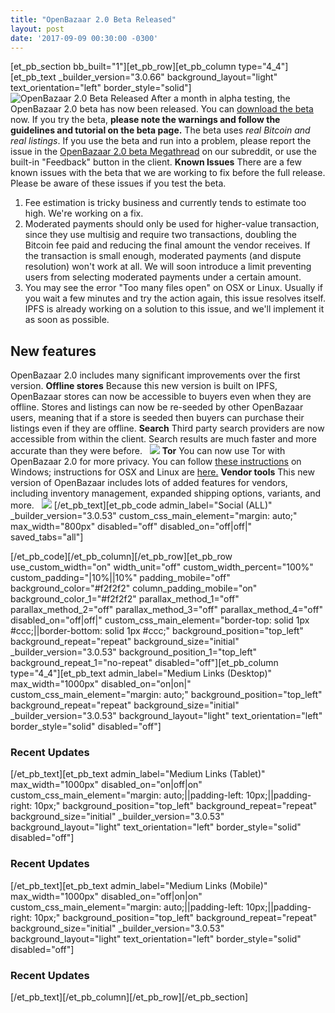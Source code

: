 ```yaml
---
title: "OpenBazaar 2.0 Beta Released" 
layout: post
date: '2017-09-09 00:30:00 -0300'
---
```

        
\[et\_pb\_section bb\_built="1"\]\[et\_pb\_row\]\[et\_pb\_column type="4\_4"\]\[et\_pb\_text \_builder\_version="3.0.66" background\_layout="light" text\_orientation="left" border_style="solid"\] ![OpenBazaar 2.0 Beta Released](https://www.openbazaar.org/wp-content/uploads/2017/09/OpenBazaar-2.0-Beta-Released-1024x512.png) After a month in alpha testing, the OpenBazaar 2.0 beta has now been released. You can [download the beta](https://www.openbazaar.org/beta/) now. If you try the beta, **please note the warnings and follow the guidelines and tutorial on the beta page.** The beta uses _real Bitcoin and real listings_. If you use the beta and run into a problem, please report the issue in the [OpenBazaar 2.0 beta Megathread](https://www.reddit.com/r/OpenBazaar/comments/6yx0en/openbazaar_20_beta_megathread_post_bugs/) on our subreddit, or use the built-in "Feedback" button in the client. **Known Issues** There are a few known issues with the beta that we are working to fix before the full release. Please be aware of these issues if you test the beta.

1.  Fee estimation is tricky business and currently tends to estimate too high. We're working on a fix.
2.  Moderated payments should only be used for higher-value transaction, since they use multisig and require two transactions, doubling the Bitcoin fee paid and reducing the final amount the vendor receives. If the transaction is small enough, moderated payments (and dispute resolution) won't work at all. We will soon introduce a limit preventing users from selecting moderated payments under a certain amount.
3.  You may see the error "Too many files open" on OSX or Linux. Usually if you wait a few minutes and try the action again, this issue resolves itself. IPFS is already working on a solution to this issue, and we'll implement it as soon as possible.

New features
------------

OpenBazaar 2.0 includes many significant improvements over the first version. **Offline stores** Because this new version is built on IPFS, OpenBazaar stores can now be accessible to buyers even when they are offline. Stores and listings can now be re-seeded by other OpenBazaar users, meaning that if a store is seeded then buyers can purchase their listings even if they are offline. **Search** Third party search providers are now accessible from within the client. Search results are much faster and more accurate than they were before.   ![](https://www.openbazaar.org/wp-content/uploads/2017/09/openbazaar-search.gif) **Tor** You can now use Tor with OpenBazaar 2.0 for more privacy. You can follow [these instructions](https://youtu.be/3taNePaXFoE) on Windows; instructions for OSX and Linux are [here.](https://github.com/OpenBazaar/openbazaar-desktop/wiki/Tor-Setup) **Vendor tools** This new version of OpenBazaar includes lots of added features for vendors, including inventory management, expanded shipping options, variants, and more.   ![](https://www.openbazaar.org/wp-content/uploads/2017/09/openbazaar-2.0-variants.gif) \[/et\_pb\_text\]\[et\_pb\_code admin\_label="Social (ALL)" \_builder\_version="3.0.53" custom\_css\_main\_element="margin: auto;" max\_width="800px" disabled="off" disabled\_on="off|off|" saved\_tabs="all"\]<div width="100%" style="margin: 0 auto !important;"><!-- \[et\_pb\_line\_break\_holder\] --><!-- \[et\_pb\_line\_break\_holder\] --><div class="a2a\_kit a2a\_kit\_size\_32 a2a\_default\_style"><!-- \[et\_pb\_line\_break\_holder\] --> <a class="a2a\_button\_tumblr"></a><!-- \[et\_pb\_line\_break\_holder\] --> <a class="a2a\_button\_facebook"></a><!-- \[et\_pb\_line\_break\_holder\] --> <a class="a2a\_button\_twitter"></a><!-- \[et\_pb\_line\_break\_holder\] --> <a class="a2a\_dd" href="https://www.addtoany.com/share"></a><!-- \[et\_pb\_line\_break\_holder\] --></div><!-- \[et\_pb\_line\_break\_holder\] --><!-- \[et\_pb\_line\_break\_holder\] --><script async src="https://static.addtoany.com/menu/page.js"></script><!-- \[et\_pb\_line\_break\_holder\] --><!-- \[et\_pb\_line\_break\_holder\] --></div>\[/et\_pb\_code\]\[/et\_pb\_column\]\[/et\_pb\_row\]\[et\_pb\_row use\_custom\_width="on" width\_unit="off" custom\_width\_percent="100%" custom\_padding="|10%||10%" padding\_mobile="off" background\_color="#f2f2f2" column\_padding\_mobile="on" background\_color\_1="#f2f2f2" parallax\_method\_1="off" parallax\_method\_2="off" parallax\_method\_3="off" parallax\_method\_4="off" disabled\_on="off|off|" custom\_css\_main\_element="border-top: solid 1px #ccc;||border-bottom: solid 1px #ccc;" background\_position="top\_left" background\_repeat="repeat" background\_size="initial" \_builder\_version="3.0.53" background\_position\_1="top\_left" background\_repeat\_1="no-repeat" disabled="off"\]\[et\_pb\_column type="4\_4"\]\[et\_pb\_text admin\_label="Medium Links (Desktop)" max\_width="1000px" disabled\_on="on|on|" custom\_css\_main\_element="margin: auto;" background\_position="top\_left" background\_repeat="repeat" background\_size="initial" \_builder\_version="3.0.53" background\_layout="light" text\_orientation="left" border_style="solid" disabled="off"\]

### Recent Updates

\[/et\_pb\_text\]\[et\_pb\_text admin\_label="Medium Links (Tablet)" max\_width="1000px" disabled\_on="on|off|on" custom\_css\_main\_element="margin: auto;||padding-left: 10px;||padding-right: 10px;" background\_position="top\_left" background\_repeat="repeat" background\_size="initial" \_builder\_version="3.0.53" background\_layout="light" text\_orientation="left" border_style="solid" disabled="off"\]

### Recent Updates

\[/et\_pb\_text\]\[et\_pb\_text admin\_label="Medium Links (Mobile)" max\_width="1000px" disabled\_on="off|on|on" custom\_css\_main\_element="margin: auto;||padding-left: 10px;||padding-right: 10px;" background\_position="top\_left" background\_repeat="repeat" background\_size="initial" \_builder\_version="3.0.53" background\_layout="light" text\_orientation="left" border_style="solid" disabled="off"\]

### Recent Updates

\[/et\_pb\_text\]\[/et\_pb\_column\]\[/et\_pb\_row\]\[/et\_pb\_section\]